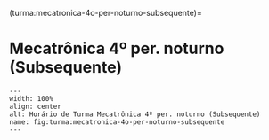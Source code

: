 (turma:mecatronica-4o-per-noturno-subsequente)=

# Mecatrônica 4º per. noturno (Subsequente)

```{figure} ../_static/img/turma/mecatronica-4o-per-noturno-subsequente.png
---
width: 100%
align: center
alt: Horário de Turma Mecatrônica 4º per. noturno (Subsequente)
name: fig:turma:mecatronica-4o-per-noturno-subsequente
---
```

